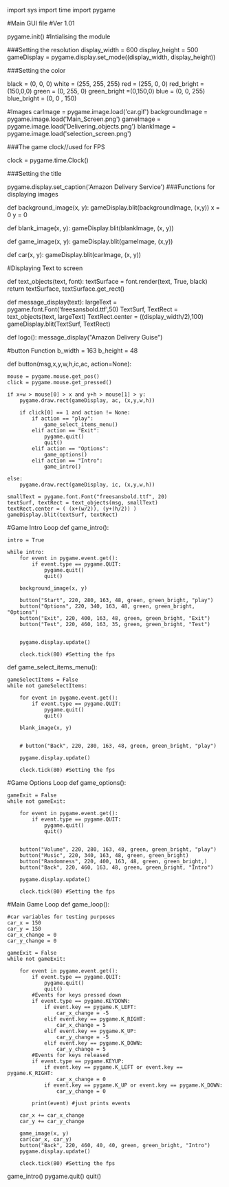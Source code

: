 
import sys
import time
import pygame


#Main GUI file
#Ver 1.01

pygame.init()   #Intialising the module

###Setting the resolution
display_width = 600
display_height = 500
gameDisplay = pygame.display.set_mode((display_width, display_height))

###Setting the color

black = (0, 0, 0)
white = (255, 255, 255)
red = (255, 0, 0)
red_bright = (150,0,0)
green = (0, 255, 0)
green_bright =(0,150,0)
blue = (0, 0, 255)
blue_bright = (0, 0 , 150)

#Images
carImage = pygame.image.load('car.gif')
backgroundImage = pygame.image.load('Main_Screen.png')
gameImage = pygame.image.load('Delivering_objects.png')
blankImage = pygame.image.load('selection_screen.png')





###The game clock//used for FPS

clock = pygame.time.Clock()

###Setting the title

pygame.display.set_caption('Amazon Delivery Service')
###Functions for displaying images

def background_image(x, y):
    gameDisplay.blit(backgroundImage, (x,y))
x = 0
y = 0

def blank_image(x, y):
    gameDisplay.blit(blankImage, (x, y))

def game_image(x, y):
    gameDisplay.blit(gameImage, (x,y))

def car(x, y):
    gameDisplay.blit(carImage, (x, y))

#Displaying Text to screen

def text_objects(text, font):
    textSurface = font.render(text, True, black)
    return textSurface, textSurface.get_rect()

def message_display(text):
    largeText = pygame.font.Font('freesansbold.ttf',50)
    TextSurf, TextRect = text_objects(text, largeText)
    TextRect.center = ((display_width/2),100)
    gameDisplay.blit(TextSurf, TextRect)

def logo():
    message_display("Amazon Delivery Guise")

#button Function
b_width = 163
b_height = 48

def button(msg,x,y,w,h,ic,ac, action=None):

    mouse = pygame.mouse.get_pos()
    click = pygame.mouse.get_pressed()

    if x+w > mouse[0] > x and y+h > mouse[1] > y:
        pygame.draw.rect(gameDisplay, ac, (x,y,w,h))

        if click[0] == 1 and action != None:
            if action == "play":
                game_select_items_menu()
            elif action == "Exit":
                pygame.quit()
                quit()
            elif action == "Options":
                game_options()
            elif action == "Intro":
                game_intro()

    else:
        pygame.draw.rect(gameDisplay, ic, (x,y,w,h))

    smallText = pygame.font.Font("freesansbold.ttf", 20)
    textSurf, textRect = text_objects(msg, smallText)
    textRect.center = ( (x+(w/2)), (y+(h/2)) )
    gameDisplay.blit(textSurf, textRect)


#Game Intro Loop
def game_intro():

    intro = True

    while intro:
        for event in pygame.event.get():
            if event.type == pygame.QUIT:
                pygame.quit()
                quit()

        background_image(x, y)

        button("Start", 220, 280, 163, 48, green, green_bright, "play")
        button("Options", 220, 340, 163, 48, green, green_bright, "Options")
        button("Exit", 220, 400, 163, 48, green, green_bright, "Exit")
        button("Test", 220, 460, 163, 35, green, green_bright, "Test")


        pygame.display.update()

        clock.tick(80) #Setting the fps

def game_select_items_menu():

    gameSelectItems = False
    while not gameSelectItems:

        for event in pygame.event.get():
            if event.type == pygame.QUIT:
                pygame.quit()
                quit()

        blank_image(x, y)


        # button("Back", 220, 280, 163, 48, green, green_bright, "play")

        pygame.display.update()

        clock.tick(80) #Setting the fps

#Game Options Loop
def game_options():

    gameExit = False
    while not gameExit:

        for event in pygame.event.get():
            if event.type == pygame.QUIT:
                pygame.quit()
                quit()


        button("Volume", 220, 280, 163, 48, green, green_bright, "play")
        button("Music", 220, 340, 163, 48, green, green_bright)
        button("Randomness", 220, 400, 163, 48, green, green_bright,)
        button("Back", 220, 460, 163, 48, green, green_bright, "Intro")

        pygame.display.update()

        clock.tick(80) #Setting the fps





#Main Game Loop
def game_loop():

    #car variables for testing purposes
    car_x = 150
    car_y = 150
    car_x_change = 0
    car_y_change = 0

    gameExit = False
    while not gameExit:

        for event in pygame.event.get():
            if event.type == pygame.QUIT:
                pygame.quit()
                quit()
            #Events for keys pressed down
            if event.type == pygame.KEYDOWN:
                if event.key == pygame.K_LEFT:
                    car_x_change = -5
                elif event.key == pygame.K_RIGHT:
                    car_x_change = 5
                elif event.key == pygame.K_UP:
                    car_y_change = -5
                elif event.key == pygame.K_DOWN:
                    car_y_change = 5
            #Events for keys released
            if event.type == pygame.KEYUP:
                if event.key == pygame.K_LEFT or event.key == pygame.K_RIGHT:
                    car_x_change = 0
                if event.key == pygame.K_UP or event.key == pygame.K_DOWN:
                    car_y_change = 0

            print(event) #just prints events

        car_x += car_x_change
        car_y += car_y_change

        game_image(x, y)
        car(car_x, car_y)
        button("Back", 220, 460, 40, 40, green, green_bright, "Intro")
        pygame.display.update()

        clock.tick(80) #Setting the fps




game_intro()
pygame.quit()
quit()

